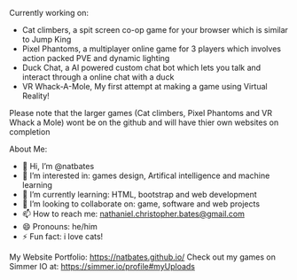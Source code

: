 Currently working on:

- Cat climbers, a spit screen co-op game for your browser which is similar to Jump King
- Pixel Phantoms, a multiplayer online game for 3 players which involves action packed PVE and dynamic lighting
- Duck Chat, a AI powered custom chat bot which lets you talk and interact through a online chat with a duck
- VR Whack-A-Mole, My first attempt at making a game using Virtual Reality!

Please note that the larger games (Cat climbers, Pixel Phantoms and VR Whack a Mole) wont be on the github and will have thier own websites on completion

About Me:

- 👋 Hi, I’m @natbates
- 👀 I’m interested in: games design, Artifical intelligence and machine learning
- 🌱 I’m currently learning: HTML, bootstrap and web development
- 💞️ I’m looking to collaborate on: game, software and web projects 
- 📫 How to reach me: nathaniel.christopher.bates@gmail.com
- 😄 Pronouns: he/him
- ⚡ Fun fact: i love cats!

My Website Portfolio: https://natbates.github.io/
Check out my games on Simmer IO at: https://simmer.io/profile#myUploads
